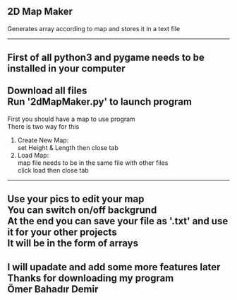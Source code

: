 ## 2D Map Maker
Generates array according to map and stores it in a text file
___
First of all python3 and pygame needs to be installed in your computer\
\
Download all files\
Run '2dMapMaker.py' to launch program
---
First you should have a map to use program\
There is two way for this
1. Create New Map:\
set Height & Length then close tab
2. Load Map:\
map file needs to be in the same file with other files\
click load then close tab
---
Use your pics to edit your map\
You can switch on/off backgrund\
At the end you can save your file as '.txt' and use it for your other
projects\
It will be in the form of arrays
---
I will upadate and add some more features later\
Thanks for downloading my program    
Ömer Bahadır Demir
---